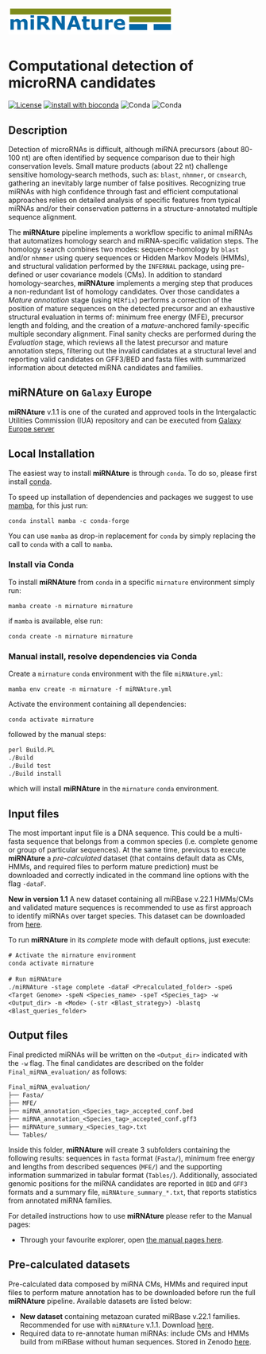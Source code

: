 ![miRNAture](https://github.com/Bierinformatik/miRNAture/blob/main/mirnature_logo.png "miRNAture") 
=========
# Computational detection of microRNA candidates
[![License](https://img.shields.io/github/license/cavelandiah/miRNAture_v1)](https://github.com/cavelandiah/miRNAture_v1)
[![install with bioconda](https://img.shields.io/badge/install%20with-bioconda-brightgreen.svg?style=flat)](http://bioconda.github.io/recipes/mirnature/README.html)
![Conda](https://img.shields.io/conda/v/bioconda/mirnature)
![Conda](https://img.shields.io/conda/dn/bioconda/mirnature)

## Description

Detection of microRNAs is difficult, although miRNA precursors (about 80-100 nt) are often 
identified by sequence comparison due to their high conservation levels. Small mature products 
(about 22 nt) challenge sensitive homology-search methods, such as: `blast`, `nhmmer`, or `cmsearch`, 
gathering an inevitably large number of false positives. Recognizing true miRNAs with high 
confidence through fast and efficient computational approaches relies on detailed analysis of 
specific features from typical miRNAs and/or their conservation patterns in a structure-annotated 
multiple sequence alignment.

The **miRNAture** pipeline implements a workflow specific to animal miRNAs that automatizes homology 
search and miRNA-specific validation steps. The homology search combines two modes: sequence-homology by 
`blast` and/or `nhmmer` using query sequences or Hidden Markov Models (HMMs), and structural validation 
performed by the `INFERNAL` package, using pre-defined or user covariance models (CMs). 
In addition to standard homology-searches, **miRNAture** implements a merging step that produces a 
non-redundant list of homology candidates. Over those candidates a _Mature annotation_ stage (using `MIRfix`)
performs a correction of the position of mature sequences on the detected precursor and an exhaustive 
structural evaluation in terms of: minimum free energy (MFE), precursor length and folding, and the creation
of a *mature*-anchored family-specific multiple secondary alignment. Final sanity checks are performed 
during the _Evaluation_ stage, which reviews all the latest precursor and mature annotation steps, 
filtering out the invalid candidates at a structural level and reporting valid candidates on GFF3/BED and 
fasta files with summarized information about detected miRNA candidates and families.

## miRNAture on `Galaxy` Europe

**miRNAture** v.1.1 is one of the curated and approved tools in the Intergalactic Utilities Commission (IUA)
repository and can be executed from [Galaxy Europe server](https://usegalaxy.eu/root?tool_id=toolshed.g2.bx.psu.edu/repos/iuc/mirnature/mirnature/1.1+galaxy0)

## Local Installation

The easiest way to install **miRNAture** is through `conda`. To do so, please first install
[conda](https://docs.conda.io/projects/conda/en/latest/user-guide/install/).

To speed up installation of dependencies and packages we suggest to use
[mamba](https://github.com/mamba-org/mamba), for this just run:

```
conda install mamba -c conda-forge
```

You can use `mamba` as drop-in replacement for `conda` by simply replacing the
call to `conda` with a call to `mamba`.


### Install via Conda

To install **miRNAture** from `conda` in a specific `mirnature` environment
simply run:

```
mamba create -n mirnature mirnature
```

if `mamba` is available, else run:

```
conda create -n mirnature mirnature
```

### Manual install, resolve dependencies via Conda

Create a `mirnature` `conda` environment with the file `miRNAture.yml`:

```
mamba env create -n mirnature -f miRNAture.yml
```

Activate the environment containing all dependencies:

```
conda activate mirnature
```

followed by the manual steps:

```
perl Build.PL
./Build
./Build test
./Build install
```

which will install **miRNAture** in the `mirnature` `conda` environment.


## Input files

The most important input file is a DNA sequence. This could be a multi-fasta 
sequence that belongs from a common species (i.e. complete genome or group of 
particular sequences). At the same time, previous to execute **miRNAture** a
_pre-calculated_ dataset (that contains default data as CMs, HMMs, and required 
files to perform mature prediction) must be downloaded and correctly indicated
in the command line options with the flag `-dataF`. 

**New in version 1.1**
A new dataset containing all miRBase v.22.1 HMMs/CMs and validated mature sequences is
recommended to use as first approach to identify miRNAs over target species.
This dataset can be downloaded from [here](https://doi.org/10.5281/zenodo.7180160).

To run **miRNAture** in its _complete_ mode with default options, just execute:

```
# Activate the mirnature environment
conda activate mirnature

# Run miRNAture
./miRNAture -stage complete -dataF <Precalculated_folder> -speG <Target Genome> -speN <Species_name> -speT <Species_tag> -w <Output_dir> -m <Mode> (-str <Blast_strategy>) -blastq <Blast_queries_folder> 
```

## Output files

Final predicted miRNAs will be written on the `<Output_dir>` indicated with the `-w` flag.
The final candidates are described on the folder `Final_miRNA_evaluation/` as
follows:
```
Final_miRNA_evaluation/
├── Fasta/
├── MFE/
├── miRNA_annotation_<Species_tag>_accepted_conf.bed
├── miRNA_annotation_<Species_tag>_accepted_conf.gff3
├── miRNAture_summary_<Species_tag>.txt
└── Tables/
```

Inside this folder, **miRNAture** will create 3 subfolders containing the
following results: sequences in `fasta` format (`Fasta/`), minimum free
energy and lengths from described sequences (`MFE/`) and the supporting information 
summarized in tabular format (`Tables/`).
Additionally, associated genomic positions for the miRNA candidates are reported
in `BED` and `GFF3` formats and a summary file, `miRNAture_summary_*.txt`, that
reports statistics from annotated miRNA families. 

For detailed instructions how to use **miRNAture** please refer to the Manual pages:

* Through your favourite explorer, open [the manual pages here](http://www.bioinf.uni-leipzig.de/~cristian/miRNAture-Manual/).

## Pre-calculated datasets

Pre-calculated data composed by miRNA CMs, HMMs and required input files to
perform mature annotation has to be downloaded before run the full **miRNAture**
pipeline. Available datasets are listed below:

- **New dataset** containing metazoan curated miRBase v.22.1 families.
  Recommended for use with `miRNAture` v.1.1. Download [here](https://doi.org/10.5281/zenodo.7180160). 
- Required data to re-annotate human miRNAs: include CMs and HMMs build from
  miRBase without human sequences. Stored in Zenodo
  [here](https://zenodo.org/record/4531376#.YCQS8EMo_ys).
